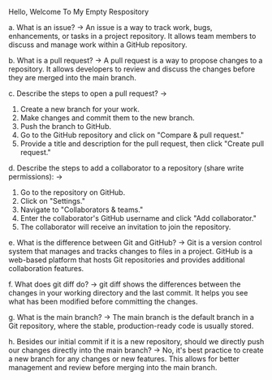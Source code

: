 Hello, Welcome To My Empty Respository

a. What is an issue?
-> 
An issue is a way to track work, bugs, enhancements, or tasks in a project repository.
It allows team members to discuss and manage work within a GitHub repository.

b. What is a pull request?
-> 
A pull request is a way to propose changes to a repository. 
It allows developers to review and discuss the changes before they are merged into the main branch.

c. Describe the steps to open a pull request?
->
1. Create a new branch for your work.
2. Make changes and commit them to the new branch.
3. Push the branch to GitHub.
4. Go to the GitHub repository and click on "Compare & pull request."
5. Provide a title and description for the pull request, then click "Create pull request."

d. Describe the steps to add a collaborator to a repository (share write permissions):
->
1. Go to the repository on GitHub.
2. Click on "Settings."
3. Navigate to "Collaborators & teams."
4. Enter the collaborator's GitHub username and click "Add collaborator."
5. The collaborator will receive an invitation to join the repository.

e. What is the difference between Git and GitHub?
->
Git is a version control system that manages and tracks changes to files in a project. GitHub is a web-based platform that hosts Git repositories and provides additional collaboration features.

f. What does git diff do?
->
git diff shows the differences between the changes in your working directory and the last commit. It helps you see what has been modified before committing the changes.

g. What is the main branch?
->
The main branch is the default branch in a Git repository, where the stable, production-ready code is usually stored.

h. Besides our initial commit if it is a new repository, should we directly push our changes directly into the main branch?
->
No, it's best practice to create a new branch for any changes or new features. This allows for better management and review before merging into the main branch.